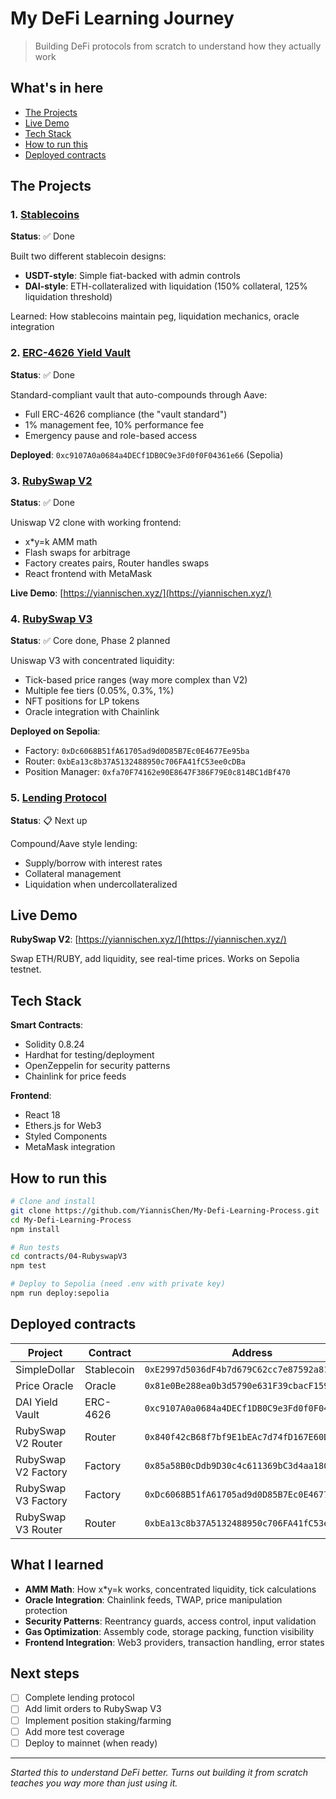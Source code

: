 # My DeFi Learning Journey

> Building DeFi protocols from scratch to understand how they actually work 

## What's in here

- [The Projects](#the-projects)
- [Live Demo](#live-demo)
- [Tech Stack](#tech-stack)
- [How to run this](#how-to-run-this)
- [Deployed contracts](#deployed-contracts)

## The Projects

### 1. [Stablecoins](./contracts/01-stablecoins/)
**Status**: ✅ Done

Built two different stablecoin designs:
- **USDT-style**: Simple fiat-backed with admin controls
- **DAI-style**: ETH-collateralized with liquidation (150% collateral, 125% liquidation threshold)

Learned: How stablecoins maintain peg, liquidation mechanics, oracle integration

### 2. [ERC-4626 Yield Vault](./contracts/02-erc4626-vault/)
**Status**: ✅ Done

Standard-compliant vault that auto-compounds through Aave:
- Full ERC-4626 compliance (the "vault standard")
- 1% management fee, 10% performance fee
- Emergency pause and role-based access

**Deployed**: `0xc9107A0a0684a4DECf1DB0C9e3Fd0f0F04361e66` (Sepolia)

### 3. [RubySwap V2](./contracts/03-dexV2-clone/)
**Status**: ✅ Done

Uniswap V2 clone with working frontend:
- x*y=k AMM math
- Flash swaps for arbitrage
- Factory creates pairs, Router handles swaps
- React frontend with MetaMask

**Live Demo**: [https://yiannischen.xyz/](https://yiannischen.xyz/)

### 4. [RubySwap V3](./contracts/04-RubyswapV3/)
**Status**: ✅ Core done, Phase 2 planned

Uniswap V3 with concentrated liquidity:
- Tick-based price ranges (way more complex than V2)
- Multiple fee tiers (0.05%, 0.3%, 1%)
- NFT positions for LP tokens
- Oracle integration with Chainlink

**Deployed on Sepolia**:
- Factory: `0xDc6068B51fA61705ad9d0D85B7Ec0E4677Ee95ba`
- Router: `0xbEa13c8b37A5132488950c706FA41fC53ee0cDBa`
- Position Manager: `0xfa70F74162e90E8647F386F79E0c814BC1dBf470`

### 5. [Lending Protocol](./contracts/05-lending-protocol/)
**Status**: 📋 Next up

Compound/Aave style lending:
- Supply/borrow with interest rates
- Collateral management
- Liquidation when undercollateralized

## Live Demo

**RubySwap V2**: [https://yiannischen.xyz/](https://yiannischen.xyz/)

Swap ETH/RUBY, add liquidity, see real-time prices. Works on Sepolia testnet.

## Tech Stack

**Smart Contracts**:
- Solidity 0.8.24
- Hardhat for testing/deployment
- OpenZeppelin for security patterns
- Chainlink for price feeds

**Frontend**:
- React 18
- Ethers.js for Web3
- Styled Components
- MetaMask integration

## How to run this

```bash
# Clone and install
git clone https://github.com/YiannisChen/My-Defi-Learning-Process.git
cd My-Defi-Learning-Process
npm install

# Run tests
cd contracts/04-RubyswapV3
npm test

# Deploy to Sepolia (need .env with private key)
npm run deploy:sepolia
```

## Deployed contracts

| Project | Contract | Address | Network |
|---------|----------|---------|---------|
| SimpleDollar | Stablecoin | `0xE2997d5036dF4b7d679C62cc7e87592a81d36768` | Sepolia |
| Price Oracle | Oracle | `0x81e0Be288ea0b3d5790e631F39cbacF159012F15` | Sepolia |
| DAI Yield Vault | ERC-4626 | `0xc9107A0a0684a4DECf1DB0C9e3Fd0f0F04361e66` | Sepolia |
| RubySwap V2 Router | Router | `0x840f42cB68f7bf9E1bEAc7d74fD167E60DAbf2a3` | Sepolia |
| RubySwap V2 Factory | Factory | `0x85a58B0cDdb9D30c4c611369bC3d4aa1806C6e28` | Sepolia |
| RubySwap V3 Factory | Factory | `0xDc6068B51fA61705ad9d0D85B7Ec0E4677Ee95ba` | Sepolia |
| RubySwap V3 Router | Router | `0xbEa13c8b37A5132488950c706FA41fC53ee0cDBa` | Sepolia |

## What I learned

- **AMM Math**: How x*y=k works, concentrated liquidity, tick calculations
- **Oracle Integration**: Chainlink feeds, TWAP, price manipulation protection
- **Security Patterns**: Reentrancy guards, access control, input validation
- **Gas Optimization**: Assembly code, storage packing, function visibility
- **Frontend Integration**: Web3 providers, transaction handling, error states

## Next steps

- [ ] Complete lending protocol
- [ ] Add limit orders to RubySwap V3
- [ ] Implement position staking/farming
- [ ] Add more test coverage
- [ ] Deploy to mainnet (when ready)

---

*Started this to understand DeFi better. Turns out building it from scratch teaches you way more than just using it.*
